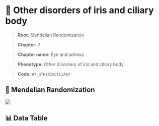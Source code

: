 # 🧪 Other disorders of iris and ciliary body

> **Root:** Mendelian Randomization

> **Chapter:** 7  

> **Chapter name:** Eye and adnexa

> **Phenotype:** Other disorders of iris and ciliary body  

> **Code:** `H7_OTHIRISCILIARY`

## 🧬 Mendelian Randomization  

<img src="/MR/Figures/Forward/H7_OTHIRISCILIARY.png"/>

## 📊 Data Table

<CsvTableMRF src="/MR/Data/Forward/H7_OTHIRISCILIARY.csv"/>
